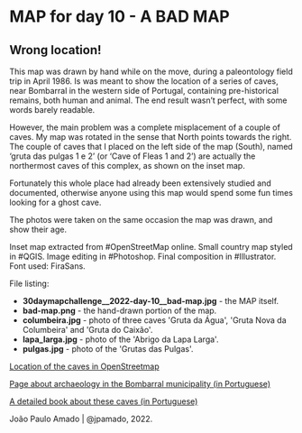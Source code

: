 <h1>MAP for day 10 - A BAD MAP</h1>
<h2>Wrong location!</h2>
<p>This map was drawn by hand while on the move, during a paleontology field trip in April 1986. Is was meant to show the location of a series of caves, near Bombarral in the western side of Portugal, containing pre-historical remains, both human and animal. The end result wasn’t perfect, with some words barely readable.</p>
<p>However, the main problem was a complete misplacement of a couple of caves. My map was rotated in the sense that North points towards the right. The couple of caves that I placed on the left side of the map (South), named ‘gruta das pulgas 1 e 2’ (or ‘Cave of Fleas 1 and 2’) are actually the northermost caves of this complex, as shown on the inset map.</p>
<p>Fortunately this whole place had already been extensively studied and documented, otherwise anyone using this map would spend some fun times looking for a ghost cave.</p>
<p>The photos were taken on the same occasion the map was drawn, and show their age.</p>
<p>Inset map extracted from #OpenStreetMap online. Small country map styled in #QGIS. Image editing in #Photoshop. Final composition in #Illustrator. Font used: FiraSans.</p>
<p>File listing:</p>
<ul>
  <li><b>30daymapchallenge__2022-day-10__bad-map.jpg</b> - the MAP itself.</li>
  <li><b>bad-map.png</b> - the hand-drawn portion of the map.</li>
  <li><b>columbeira.jpg</b> - photo of three caves 'Gruta da Água', 'Gruta Nova da Columbeira' and 'Gruta do Caixão'.</li>
  <li><b>lapa_larga.jpg</b> - photo of the 'Abrigo da Lapa Larga'.</li>
  <li><b>pulgas.jpg</b> - photo of the 'Grutas das Pulgas'.</li>
</ul>
<p><a href="https://www.openstreetmap.org/#map=17/39.29871/-9.20057">Location of the caves in OpenStreetmap</a></p>
<p><a href="http://www.cm-bombarral.pt/custompages/showpage.aspx?pageid=41c93b1d-db25-4c97-b8b0-94b6375f6212">Page about archaeology in the Bombarral municipality (in Portuguese)</a></p>
<p><a href="http://hdl.handle.net/10400.2/6251">A detailed book about these caves (in Portuguese)</a></p>
<p>João Paulo Amado | @jpamado, 2022.</p>

